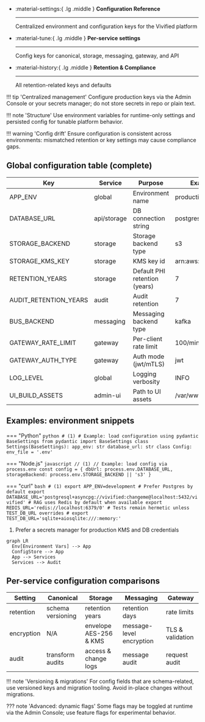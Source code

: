 <div class='grid cards' markdown>

-   :material-settings:{ .lg .middle } **Configuration Reference**

    ---

    Centralized environment and configuration keys for the Vivified platform

-   :material-tune:{ .lg .middle } **Per-service settings**

    ---

    Config keys for canonical, storage, messaging, gateway, and API

-   :material-history:{ .lg .middle } **Retention & Compliance**

    ---

    All retention-related keys and defaults

</div>

!!! tip 'Centralized management'
    Configure production keys via the Admin Console or your secrets manager; do not store secrets in repo or plain text.

!!! note 'Structure'
    Use environment variables for runtime-only settings and persisted config for tunable platform behavior.

!!! warning 'Config drift'
    Ensure configuration is consistent across environments: mismatched retention or key settings may cause compliance gaps.

## Global configuration table (complete)

| Key | Service | Purpose | Example | Required |
|-----|---------|---------|---------|----------|
| APP_ENV | global | Environment name | production | yes |
| DATABASE_URL | api/storage | DB connection string | postgresql://... | yes |
| STORAGE_BACKEND | storage | Storage backend type | s3 | yes |
| STORAGE_KMS_KEY | storage | KMS key id | arn:aws:kms:... | yes |
| RETENTION_YEARS | storage | Default PHI retention (years) | 7 | yes |
| AUDIT_RETENTION_YEARS | audit | Audit retention | 7 | recommended |
| BUS_BACKEND | messaging | Messaging backend type | kafka | yes |
| GATEWAY_RATE_LIMIT | gateway | Per-client rate limit | 100/min | recommended |
| GATEWAY_AUTH_TYPE | gateway | Auth mode (jwt/mTLS) | jwt | yes |
| LOG_LEVEL | global | Logging verbosity | INFO | recommended |
| UI_BUILD_ASSETS | admin-ui | Path to UI assets | /var/www/admin_ui | recommended |

## Examples: environment snippets

=== "Python"
    ```python
    # (1)
    # Example: load configuration using pydantic BaseSettings
    from pydantic import BaseSettings
    class Settings(BaseSettings):
        app_env: str
        database_url: str
        class Config:
            env_file = '.env'
    ```

=== "Node.js"
    ```javascript
    // (1)
    // Example: load config via process.env
    const config = {
      dbUrl: process.env.DATABASE_URL,
      storageBackend: process.env.STORAGE_BACKEND || 's3'
    }
    ```

=== "curl"
    ```bash
    # (1)
    export APP_ENV=development
    # Prefer Postgres by default
    export DATABASE_URL='postgresql+asyncpg://vivified:changeme@localhost:5432/vivified'
    # RAG uses Redis by default when available
    export REDIS_URL='redis://localhost:6379/0'
    # Tests remain hermetic unless TEST_DB_URL overrides
    # export TEST_DB_URL='sqlite+aiosqlite:///:memory:'
    ```

1. Prefer a secrets manager for production KMS and DB credentials

```mermaid
graph LR
  Env[Environment Vars] --> App
  ConfigStore --> App
  App --> Services
  Services --> Audit
```

## Per-service configuration comparisons

| Setting | Canonical | Storage | Messaging | Gateway |
|---------|-----------|---------|-----------|---------|
| retention | schema versioning | retention years | retention days | rate limits |
| encryption | N/A | envelope AES-256 & KMS | message-level encryption | TLS & validation |
| audit | transform audits | access & change logs | message audit | request audit |

!!! note 'Versioning & migrations'
    For config fields that are schema-related, use versioned keys and migration tooling. Avoid in-place changes without migrations.

??? note 'Advanced: dynamic flags'
    Some flags may be toggled at runtime via the Admin Console; use feature flags for experimental behavior.

[^1]: Keep production configuration under strict access controls and ensure audit trails for changes.
